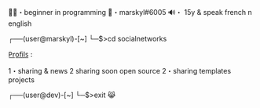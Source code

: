 👨‍🎓・beginner in programming
📧・marskyl#6005
🔊・ 15y & speak french n english

┌──(user@marskyl)-[~]
└─$>cd socialnetworks

P̲r̲o̲f̲i̲l̲s̲ :

1・sharing & news
2 sharing soon open source
2・sharing templates projects

┌──(user@dev)-[~]
└─$>exit 😹
